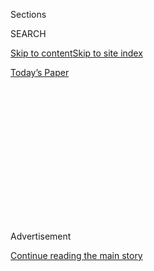<div id="app">

<div>

<div>

<div>

<div class="NYTAppHideMasthead css-1q2w90k e1suatyy0">

<div class="section css-ui9rw0 e1suatyy2">

<div class="css-eph4ug er09x8g0">

<div class="css-6n7j50">

</div>

<span class="css-1dv1kvn">Sections</span>

<div class="css-10488qs">

<span class="css-1dv1kvn">SEARCH</span>

</div>

[Skip to content](#site-content)[Skip to site index](#site-index)

</div>

<div class="css-10698na e1huz5gh0">

</div>

</div>

<div id="masthead-bar-one" class="section hasLinks css-15hmgas e1csuq9d3">

<div class="css-uqyvli e1csuq9d0">

</div>

<div class="css-1uqjmks e1csuq9d1">

</div>

<div class="css-9e9ivx">

[](https://myaccount.nytimes.com/auth/login?response_type=cookie&client_id=vi)

</div>

<div class="css-1bvtpon e1csuq9d2">

[Today’s Paper](https://www.nytimes.com/section/todayspaper)

</div>

</div>

</div>

</div>

<div data-aria-hidden="false">

<div id="site-content" role="main">

<div>

<div class="css-1aor85t" style="opacity:0.000000001;z-index:-1;visibility:hidden">

<div class="css-1hqnpie">

<div class="css-epjblv">

<span class="css-17xtcya">[Opinion](/section/opinion)</span><span class="css-x15j1o">|</span><span class="css-fwqvlz">The
Mystery of High Stock Prices</span>

</div>

<div class="css-k008qs">

<div class="css-1iwv8en">

<span class="css-18z7m18"></span>

<div>

</div>

</div>

<span class="css-1n6z4y">https://nyti.ms/31DTy9g</span>

<div class="css-1705lsu">

<div class="css-4xjgmj">

<div class="css-4skfbu" role="toolbar" data-aria-label="Social Media Share buttons, Save button, and Comments Panel with current comment count" data-testid="share-tools">

  - 
  - 
  - 
  - 
    
    <div class="css-6n7j50">
    
    </div>

  - 

</div>

</div>

</div>

</div>

</div>

</div>

<div id="NYT_TOP_BANNER_REGION" class="css-13pd83m">

</div>

<div id="top-wrapper" class="css-1sy8kpn">

<div id="top-slug" class="css-l9onyx">

Advertisement

</div>

[Continue reading the main story](#after-top)

<div class="ad top-wrapper" style="text-align:center;height:100%;display:block;min-height:250px">

<div id="top" class="place-ad" data-position="top" data-size-key="top">

</div>

</div>

<div id="after-top">

</div>

</div>

<div>

<div class="css-v5btjw etb61u70">

<div class="css-v05ibm etb61u71">

[Opinion](/section/opinion)

</div>

</div>

<div id="sponsor-wrapper" class="css-1hyfx7x">

<div id="sponsor-slug" class="css-19vbshk">

Supported by

</div>

[Continue reading the main story](#after-sponsor)

<div id="sponsor" class="ad sponsor-wrapper" style="text-align:center;height:100%;display:block">

</div>

<div id="after-sponsor">

</div>

</div>

<div class="css-186x18t">

</div>

<div class="css-1vkm6nb ehdk2mb0">

# The Mystery of High Stock Prices

</div>

Why is the market doing so well when the economy is doing so poorly?

<div class="css-18e8msd">

<div class="css-vp77d3 epjyd6m0">

<div class="css-1p10dcb ey68jwv0" data-aria-hidden="true">

[![Steven
Rattner](https://static01.nyt.com/images/2013/10/04/opinion/rattner-contributor/rattner-contributor-thumbLarge-v5.png
"Steven Rattner")](https://www.nytimes.com/topic/person/steven-rattner)

</div>

<div class="css-1baulvz">

By [<span class="css-1baulvz last-byline" itemprop="name">Steven
Rattner</span>](https://www.nytimes.com/topic/person/steven-rattner)

<div class="css-8atqhb">

Mr. Rattner served as counselor to the Treasury secretary in the Obama
administration.

</div>

</div>

</div>

  - July 3, 2020

  - 
    
    <div class="css-4xjgmj">
    
    <div class="css-d8bdto" role="toolbar" data-aria-label="Social Media Share buttons, Save button, and Comments Panel with current comment count" data-testid="share-tools">
    
      - 
      - 
      - 
      - 
        
        <div class="css-6n7j50">
        
        </div>
    
      - 
    
    </div>
    
    </div>

</div>

<div class="css-79elbk" data-testid="photoviewer-wrapper">

<div class="css-z3e15g" data-testid="photoviewer-wrapper-hidden">

</div>

<div class="css-1a48zt4 ehw59r15" data-testid="photoviewer-children">

![<span class="css-cnj6d5 e1z0qqy90" itemprop="copyrightHolder"><span class="css-1ly73wi e1tej78p0">Credit...</span><span><span>Brendan
Mcdermid/Reuters</span></span></span>](https://static01.nyt.com/images/2020/07/03/opinion/03Rattner2/merlin_173964405_ebba17f0-08f3-44ee-a6e1-b9797c871427-articleLarge.jpg?quality=75&auto=webp&disable=upscale)

</div>

</div>

</div>

<div class="section meteredContent css-1r7ky0e" name="articleBody" itemprop="articleBody">

<div class="css-1fanzo5 StoryBodyCompanionColumn">

<div class="css-53u6y8">

From the Department of Curiosities: On Tuesday, as the number of new
coronavirus cases continued to spike to record levels, the stock market
closed out its strongest quarter in more than two decades.

That was just one stop for the equity markets on a spring roller coaster
ride, three months that saw the fastest 30 percent
[decline](https://www.cnbc.com/2020/03/23/this-was-the-fastest-30percent-stock-market-decline-ever.html)
in stock prices in history, followed by the fastest 50-day
[increase](https://www.cnbc.com/2020/06/03/this-is-the-greatest-50-day-rally-in-the-history-of-the-sp-500.html)
on record.

This year’s volatility may be extreme, but it’s only the latest of many
seeming disconnects between stocks and the economy. In March 2009, for
example, while reported monthly job losses were topping 700,000, share
prices abruptly ended their 17-month decline and began a recovery that
essentially lasted until the virus arrived.

</div>

</div>

<div id="30rattner-graphic1" class="section interactive-content interactive-size-scoop css-174j8de">

## In 2009, Stocks Turned Up Even as Economy Was Bleeding Jobs

<div class="css-17ih8de interactive-body" data-sourceid="100000007214849">

<div id="g-june-29-sidebyside-box" class="ai2html">

<div id="g-june-29-sidebyside-335" class="g-artboard" style="max-width: 335px;max-height: 314px" data-aspect-ratio="1.067" data-min-width="0" data-max-width="599">

<div style="padding: 0 0 93.7313% 0;">

</div>

![](data:image/gif;base64,R0lGODlhCgAKAIAAAB8fHwAAACH5BAEAAAAALAAAAAAKAAoAAAIIhI+py+0PYysAOw==)

<div id="g-ai0-1" class="g-annotations g-aiAbs g-aiPointText" style="top:8.1353%;margin-top:-25.5px;left:-0.1068%;width:142px;">

Monthly change in

nonfarm payrolls, in

thousands

</div>

<div id="g-ai0-2" class="g-annotations g-aiAbs g-aiPointText" style="top:3.1035%;margin-top:-8.7px;left:54.8067%;width:75px;">

S\&P 500

</div>

<div id="g-ai0-3" class="g-annotations g-aiAbs g-aiPointText" style="top:8.5242%;margin-top:-8.8px;left:54.8067%;width:49px;">

1.6k

</div>

<div id="g-ai0-4" class="g-annotations g-aiAbs g-aiPointText" style="top:19.0337%;margin-top:-8.8px;left:-0.0953%;width:54px;">

\+400

</div>

<div id="g-ai0-5" class="g-annotations g-aiAbs g-aiPointText" style="top:27.6324%;margin-top:-8.8px;left:54.8067%;width:49px;">

1.4k

</div>

<div id="g-ai0-6" class="g-annotations g-aiAbs g-aiPointText" style="top:41.6452%;margin-top:-8.8px;left:1.5716%;width:30px;">

0

</div>

<div id="g-ai0-7" class="g-annotations g-aiAbs g-aiPointText" style="top:46.4223%;margin-top:-8.8px;left:54.8067%;width:49px;">

1.2k

</div>

<div id="g-ai0-8" class="g-annotations g-aiAbs g-aiPointText" style="top:64.5114%;margin-top:-25.6px;left:28.2697%;width:90px;">

While jobs

were

declining ...

</div>

<div id="g-ai0-9" class="g-annotations g-aiAbs g-aiPointText" style="top:66.4223%;margin-top:-25.6px;left:83.4378%;width:75px;">

... stocks

were

climbing.

</div>

<div id="g-ai0-10" class="g-annotations g-aiAbs g-aiPointText" style="top:64.5751%;margin-top:-8.8px;left:-0.0287%;width:51px;">

\-400

</div>

<div id="g-ai0-11" class="g-annotations g-aiAbs g-aiPointText" style="top:65.5305%;margin-top:-8.8px;left:55.0665%;width:37px;">

1k

</div>

<div id="g-ai0-12" class="g-annotations g-aiAbs g-aiPointText" style="top:84.3203%;margin-top:-8.8px;left:55.0443%;width:46px;">

800

</div>

<div id="g-ai0-13" class="g-annotations g-aiAbs g-aiPointText" style="top:87.1866%;margin-top:-8.8px;left:-0.0287%;width:51px;">

\-800

</div>

<div id="g-ai0-14" class="g-annotations g-aiAbs g-aiPointText" style="top:96.1038%;margin-top:-8.8px;left:14.484%;margin-left:-27px;width:54px;">

2008

</div>

<div id="g-ai0-15" class="g-annotations g-aiAbs g-aiPointText" style="top:96.1038%;margin-top:-8.8px;left:25.8149%;margin-left:-20.5px;width:41px;">

‘10

</div>

<div id="g-ai0-16" class="g-annotations g-aiAbs g-aiPointText" style="top:96.1038%;margin-top:-8.8px;left:37.326%;margin-left:-20.5px;width:41px;">

‘12

</div>

<div id="g-ai0-17" class="g-annotations g-aiAbs g-aiPointText" style="top:96.1038%;margin-top:-8.8px;left:71.4908%;margin-left:-27px;width:54px;">

2008

</div>

<div id="g-ai0-18" class="g-annotations g-aiAbs g-aiPointText" style="top:96.1038%;margin-top:-8.8px;left:83.2872%;margin-left:-20.5px;width:41px;">

‘10

</div>

<div id="g-ai0-19" class="g-annotations g-aiAbs g-aiPointText" style="top:96.1038%;margin-top:-8.8px;left:94.3326%;margin-left:-20.5px;width:41px;">

‘12

</div>

</div>

<div id="g-june-29-sidebyside-600" class="g-artboard" style="width:600px; height:318px;" data-aspect-ratio="1.887" data-min-width="600">

<div style="">

</div>

![](data:image/gif;base64,R0lGODlhCgAKAIAAAB8fHwAAACH5BAEAAAAALAAAAAAKAAoAAAIIhI+py+0PYysAOw==)

<div id="g-ai1-1" class="g-annotations g-aiAbs g-aiPointText" style="top:5.7059%;margin-top:-17.1px;left:-0.0016%;width:242px;">

Monthly change in nonfarm payrolls,

in thousands

</div>

<div id="g-ai1-2" class="g-annotations g-aiAbs g-aiPointText" style="top:3.3789%;margin-top:-8.7px;left:51.9174%;width:75px;">

S\&P 500

</div>

<div id="g-ai1-3" class="g-annotations g-aiAbs g-aiPointText" style="top:9.0459%;margin-top:-8.8px;left:51.9174%;width:49px;">

1.6k

</div>

<div id="g-ai1-4" class="g-annotations g-aiAbs g-aiPointText" style="top:19.1088%;margin-top:-8.8px;left:0.0108%;width:54px;">

\+400

</div>

<div id="g-ai1-5" class="g-annotations g-aiAbs g-aiPointText" style="top:27.5993%;margin-top:-8.8px;left:51.9174%;width:49px;">

1.4k

</div>

<div id="g-ai1-6" class="g-annotations g-aiAbs g-aiPointText" style="top:41.4358%;margin-top:-8.8px;left:1.8007%;width:30px;">

0

</div>

<div id="g-ai1-7" class="g-annotations g-aiAbs g-aiPointText" style="top:46.1528%;margin-top:-8.8px;left:51.9174%;width:49px;">

1.2k

</div>

<div id="g-ai1-8" class="g-annotations g-aiAbs g-aiPointText" style="top:64.0773%;margin-top:-8.8px;left:0.0824%;width:51px;">

\-400

</div>

<div id="g-ai1-9" class="g-annotations g-aiAbs g-aiPointText" style="top:65.0207%;margin-top:-8.8px;left:52.1963%;width:37px;">

1k

</div>

<div id="g-ai1-10" class="g-annotations g-aiAbs g-aiPointText" style="top:67.6622%;margin-top:-17.2px;left:28.8691%;width:122px;">

While jobs

were declining ...

</div>

<div id="g-ai1-11" class="g-annotations g-aiAbs g-aiPointText" style="top:67.6622%;margin-top:-17.2px;left:81.7024%;width:107px;">

... stocks were

recovering.

</div>

<div id="g-ai1-12" class="g-annotations g-aiAbs g-aiPointText" style="top:83.5742%;margin-top:-8.8px;left:52.1726%;width:46px;">

800

</div>

<div id="g-ai1-13" class="g-annotations g-aiAbs g-aiPointText" style="top:86.7188%;margin-top:-8.8px;left:0.0824%;width:51px;">

\-800

</div>

<div id="g-ai1-14" class="g-annotations g-aiAbs g-aiPointText" style="top:96.4673%;margin-top:-8.8px;left:15.6613%;margin-left:-27px;width:54px;">

2008

</div>

<div id="g-ai1-15" class="g-annotations g-aiAbs g-aiPointText" style="top:96.4673%;margin-top:-8.8px;left:27.8778%;margin-left:-27px;width:54px;">

2010

</div>

<div id="g-ai1-16" class="g-annotations g-aiAbs g-aiPointText" style="top:96.4673%;margin-top:-8.8px;left:40.2395%;margin-left:-27px;width:54px;">

2012

</div>

<div id="g-ai1-17" class="g-annotations g-aiAbs g-aiPointText" style="top:96.4673%;margin-top:-8.8px;left:69.828%;margin-left:-27px;width:54px;">

2008

</div>

<div id="g-ai1-18" class="g-annotations g-aiAbs g-aiPointText" style="top:96.4673%;margin-top:-8.8px;left:82.5445%;margin-left:-27px;width:54px;">

2010

</div>

<div id="g-ai1-19" class="g-annotations g-aiAbs g-aiPointText" style="top:96.4673%;margin-top:-8.8px;left:94.4061%;margin-left:-27px;width:54px;">

2012

</div>

</div>

</div>

</div>

Source: Bureau of Labor Statistics, Standard & Poor’s

By The New York Times

</div>

<div class="css-1fanzo5 StoryBodyCompanionColumn">

<div class="css-53u6y8">

What gives? Why has an economy that has experienced the biggest collapse
since the Great Depression not — at least to date — inflicted any
lasting damage on a market that is often expected to reflect the state
of the economy or, at least, of corporate profits?

</div>

</div>

<div class="css-1fanzo5 StoryBodyCompanionColumn">

<div class="css-53u6y8">

Some hold the view that the economy’s troubles will be short-lived; a
V-shaped recovery will soon unfold and the stock market is merely
looking ahead. Others cite the upsurge in buying by small individual
investors.

My vote for the most significant driver of stock prices is the huge
amount of liquidity that the Federal Reserve has injected into the
financial system, in an effort to counteract the depressive economic
impact of the virus.

That has pushed interest rates to record lows, turning money market
funds, bonds and other fixed-income instruments into low-returning
investments. The Standard & Poor’s index of 500 stocks, for example,
currently has a dividend yield of 1.9 percent, compared with 0.7 percent
for 10-year Treasury notes.

Unusually, an investor can now make more in current income from stocks
than from high-quality fixed-income securities while participating in
any future appreciation in share prices. (Yes, while stocks can also go
down, over the long term, they have always appreciated.)

</div>

</div>

<div style="max-width:100%;margin:0 auto">

<div id="100000007216858" class="css-17dprlf" data-slug="RattnerYields" style="max-width:600px">

</div>

</div>

<div class="css-1fanzo5 StoryBodyCompanionColumn">

<div class="css-53u6y8">

Coincidence or not, the day the [Fed
announced](https://www.nytimes.com/2020/03/23/business/economy/coronavirus-fed-bond-buying.html)
a massive injection of liquidity, the plunge in the market abated and
the extraordinary recovery in stocks began.

</div>

</div>

<div style="max-width:100%;margin:0 auto">

<div id="100000007216842" class="css-17dprlf" data-slug="RattnerStocksFed" style="max-width:600px">

</div>

</div>

<div class="css-1fanzo5 StoryBodyCompanionColumn">

<div class="css-53u6y8">

“Don’t fight the Fed” has been a mantra for investors for decades.
During the tenure of Alan Greenspan as Fed chairman, the notion that the
Fed would provide a fire hose of liquidity whenever a crisis threatened
became known as the “Greenspan put.”

In fairness, the Fed is not the only factor influencing the market.
Individual investors, known for their often poor timing of entry and
exit points, have been trading actively, aided by commissions that major
online brokers have [dropped to
zero](https://www.nytimes.com/2019/10/01/your-money/charles-schwab-free-trades.html).

That has created some weird anomalies: After pandemic losses [drove
Hertz
shares](https://www.ft.com/content/b592847a-2061-4460-8aa5-3b22a2153210)
below $1 and the company filed for bankruptcy, small investors piled in
and sent the stock briefly above $5, even though shareholders rarely
receive material proceeds from a bankruptcy.

However, as a whole, data on fund flows do not show — at least yet —
enough new retail money coming into the market to materially account for
its quick and strong recovery.

</div>

</div>

<div class="css-1fanzo5 StoryBodyCompanionColumn">

<div class="css-53u6y8">

And the overall strong performance of stocks masks the fact that the
market has recognized that profits of fast-growing technology companies
have not been significantly hurt by the pandemic while more cyclical
companies in manufacturing, retail and the like are suffering mightily.

Since the market peaked on Feb. 19, the tech-heavy Nasdaq index is up
four percent essentially unchanged while the Dow Jones average — more
oriented toward cyclical companies — has fallen by 12 percent.

Nonetheless, many [legendary
investors](https://www.bloomberg.com/news/articles/2020-05-13/wall-street-heavyweights-are-sounding-alarm-about-stock-prices?sref=qN0DZypA)
— from Stanley Druckenmiller to Paul Tudor Jones — remain deeply
concerned about the gap between share prices and economic fundamentals.
Warren Buffett, who made billions for his company, Berkshire Hathaway,
by investing heavily during the financial crisis, appears to have mostly
stayed on the sidelines.

In recent days, the market has seemed sympathetic to their view. As
virus cases have begun spiking, stock prices have shuddered, as they did
on Friday, June 26. But so far, at least, they have quickly stabilized,
albeit below the highs of early June.

So at the moment, as much as President Trump would like to think
otherwise, lofty stock prices are not a sign of a strong economy.

And in the long run, the view of professional investors that share
prices must eventually align with economic fundamentals will prevail.

To me, those fundamentals look scary. The new climb in virus cases
threatens to force shutdowns and delay reopenings. At best, the recovery
is likely to be lengthy, particularly for industries including travel
and hospitality.

</div>

</div>

<div class="css-1fanzo5 StoryBodyCompanionColumn">

<div class="css-53u6y8">

Without a robust economy, corporate profits are unlikely to recover
fully, eventually pulling down stocks. To know when that recovery might
occur, keep a close eye on the path of the virus.

But also, don’t forget to watch the Fed.

</div>

</div>

</div>

<div>

</div>

<div>

</div>

<div>

</div>

<div>

<div id="bottom-wrapper" class="css-1ede5it">

<div id="bottom-slug" class="css-l9onyx">

Advertisement

</div>

[Continue reading the main story](#after-bottom)

<div id="bottom" class="ad bottom-wrapper" style="text-align:center;height:100%;display:block;min-height:90px">

</div>

<div id="after-bottom">

</div>

</div>

</div>

</div>

</div>

## Site Index

<div>

</div>

## Site Information Navigation

  - [© <span>2020</span> <span>The New York Times
    Company</span>](https://help.nytimes.com/hc/en-us/articles/115014792127-Copyright-notice)

<!-- end list -->

  - [NYTCo](https://www.nytco.com/)
  - [Contact
    Us](https://help.nytimes.com/hc/en-us/articles/115015385887-Contact-Us)
  - [Work with us](https://www.nytco.com/careers/)
  - [Advertise](https://nytmediakit.com/)
  - [T Brand Studio](http://www.tbrandstudio.com/)
  - [Your Ad
    Choices](https://www.nytimes.com/privacy/cookie-policy#how-do-i-manage-trackers)
  - [Privacy](https://www.nytimes.com/privacy)
  - [Terms of
    Service](https://help.nytimes.com/hc/en-us/articles/115014893428-Terms-of-service)
  - [Terms of
    Sale](https://help.nytimes.com/hc/en-us/articles/115014893968-Terms-of-sale)
  - [Site Map](https://spiderbites.nytimes.com)
  - [Help](https://help.nytimes.com/hc/en-us)
  - [Subscriptions](https://www.nytimes.com/subscription?campaignId=37WXW)

</div>

</div>

</div>

</div>
